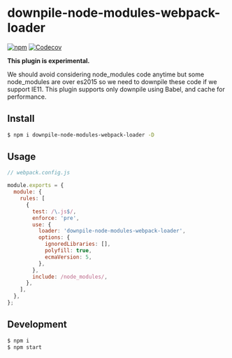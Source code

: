 # downpile-node-modules-webpack-loader

[![npm](https://img.shields.io/npm/v/downpile-node-modules-webpack-loader.svg?style=flat-square)](https://www.npmjs.com/package/downpile-node-modules-webpack-loader)
[![Codecov](https://img.shields.io/codecov/c/github/hiroppy/downpile-node-modules-webpack-loader.svg?style=flat-square)](https://codecov.io/gh/hiroppy/downpile-node-modules-webpack-loader)

**This plugin is experimental.**

We should avoid considering node_modules code anytime but some node_modules are over es2015 so we need to downpile these code if we support IE11. This plugin supports only downpile using Babel, and cache for performance.

## Install

```sh
$ npm i downpile-node-modules-webpack-loader -D
```

## Usage

```javascript
// webpack.config.js

module.exports = {
  module: {
    rules: [
      {
        test: /\.js$/,
        enforce: 'pre',
        use: {
          loader: 'downpile-node-modules-webpack-loader',
          options: {
            ignoredLibraries: [],
            polyfill: true,
            ecmaVersion: 5,
          },
        },
        include: /node_modules/,
      },
    ],
  },
};
```

## Development

```sh
$ npm i
$ npm start
```
